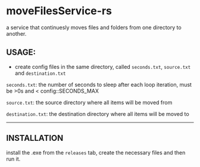# moveFilesService-rs
a service that continuesly moves files and folders from one directory to another.

## USAGE:
- create config files in the same directory, called `seconds.txt`, `source.txt` and `destination.txt`

`seconds.txt`: the number of seconds to sleep after each loop iteration, must be >0s and < config::SECONDS_MAX

`source.txt`: the source directory where all items will be moved from

`destination.txt`: the destination directory where all items will be moved to

---
## INSTALLATION
install the .exe from the `releases` tab, create the necessary files and then run it.
